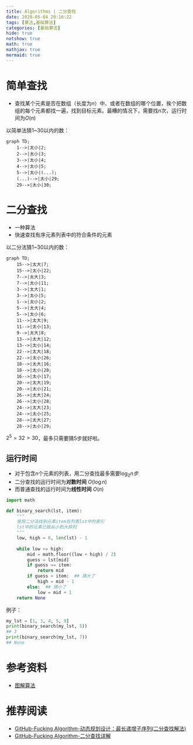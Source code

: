 ```yaml
---
title: Algorithms | 二分查找
date: 2020-05-04 20:16:22
tags: [算法,基础算法]
categories: [基础算法]
hide: true
notshow: true
math: true
mathjax: true
mermaid: true
---
```


<center></center>
<!--more-->

# 简单查找
- 查找某个元素是否在数组（长度为$n$）中、或者在数组的哪个位置，挨个把数组的每个元素都找一遍，找到目标元素。最糟的情况下，需要找$n$次，运行时间为$O(n)$

以简单法猜1~30以内的数：
```mermaid
graph TD;
    1-->|太小|2;
    2-->|太小|3;
    3-->|太小|4;
    4-->|太小|5;
    5-->|太小|(...);
    (...)-->|太小|29;
    29-->|太小|30;
```

# 二分查找
- 一种算法
- 快速查找有序元素列表中的符合条件的元素

以二分法猜1~30以内的数：
```mermaid
graph TD;
    15-->|太大|7;
    15-->|太小|22;
    7-->|太大|3;
    7-->|太小|11;
    3-->|太大|1;
    3-->|太小|5;
    1-->|太小|2;
    5-->|太大|4;
    5-->|太小|6;
    11-->|太大|9;
    11-->|太小|13;
    9-->|太大|8;
    13-->|太大|12;
    13-->|太小|14;
    22-->|太大|18;
    22-->|太小|26;
    18-->|太大|16;
    18-->|太小|20;
    16-->|太小|17;
    20-->|太大|19;
    20-->|太小|21;
    26-->|太大|24;
    26-->|太小|28;
    24-->|太大|23;
    24-->|太小|25;
    28-->|太大|27;
    28-->|太小|29;
```
$2^5=32>30$，最多只需要猜5步就好啦。


## 运行时间
- 对于包含$n$个元素的列表，用二分查找最多需要$\log_2{n}步$
- 二分查找的运行时间为**对数时间** $O(\log{n})$
- 而普通查找的运行时间为**线性时间** $O(n)$


```Python
import math

def binary_search(lst, item):
    """
    使用二分法找到元素item在列表lst中的索引
    lst中的元素已按从小到大排列
    """
    low, high = 0, len(lst) - 1
    
    while low <= high:
        mid = math.floor((low + high) / 2)
        guess = lst[mid]
        if guess == item:
            return mid
        if guess > item:  ## 猜大了
            high = mid - 1
        else:  ## 猜小了
            low = mid + 1
    return None
```
例子：
```Python
my_lst = [1, 3, 4, 5, 9]
print(binary_search(my_lst, 5))
## 3
print(binary_search(my_lst, 7))
## None
```




# 参考资料
- [图解算法](https://book.douban.com/subject/26979890/)

# 推荐阅读
- [GitHub-Fucking Algorithm-动态规划设计：最长递增子序列(二分查找解法)](https://labuladong.github.io/ebook/%E5%8A%A8%E6%80%81%E8%A7%84%E5%88%92%E7%B3%BB%E5%88%97/%E5%8A%A8%E6%80%81%E8%A7%84%E5%88%92%E8%AE%BE%E8%AE%A1%EF%BC%9A%E6%9C%80%E9%95%BF%E9%80%92%E5%A2%9E%E5%AD%90%E5%BA%8F%E5%88%97.html)
- [GitHub-Fucking Algorithm-二分查找详解](https://labuladong.github.io/ebook/%E7%AE%97%E6%B3%95%E6%80%9D%E7%BB%B4%E7%B3%BB%E5%88%97/%E4%BA%8C%E5%88%86%E6%9F%A5%E6%89%BE%E8%AF%A6%E8%A7%A3.html)